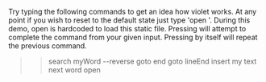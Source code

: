 Try typing the following commands to get an idea how violet works.
At any point if you wish to reset to the default state just type 'open <Enter>'.
During this demo, open is hardcoded to load this static file.
Pressing <tab> will attempt to complete the command from your given input.
Pressing <Enter> by itself will repeat the previous command.

>>search myWord --reverse
>>goto end
>>goto lineEnd
>>insert my text
>>next word
>>open
